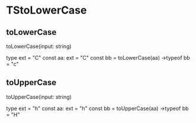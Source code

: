 # TStoLowerCase
## toLowerCase
toLowerCase(input: string)

type ext = "C"
const aa: ext = "C"
const bb = toLowerCase(aa)
→typeof bb = "c"

## toUpperCase
toUpperCase(input: string)

type ext = "h"
const aa: ext = "h"
const bb = toUpperCase(aa)
→typeof bb = "H"
